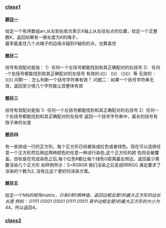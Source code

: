### [class1](class1)
#### [题目一](class1/CordCoverMaxPoint.kt)
给定一个有序数组arr,从左到右依次表示X轴上从左往右点的位置，给定一个正整数K，返回如果有一根长度为K的绳子，<br />
最多能盖住几个点绳子的边缘点碰到X轴伤的点，也算盖住

#### 题目二
括号有效配对是指：
1）任何一个左括号都能找到和其正确配对的右括号
2） 任何
-个右括号都能找到和其正确配对的左括号
有效的:(()） ()() （()()）等
无效的：(())(
问颢一：怎么判断一个括号字符串有效？
问题二：如果一个括号字符串无效，返回至少填几个字符能让其整体有效

#### 题目三
括号有效配对是指
1）任何一个左括号都能找到和其正确配对的右括号
2）任何一个右括号都能找到和其正确配对的左括号
返回一个括号字符串中，最长的括号有效子串的长度

#### 题目四
有一些排成一行的正方形。每个正方形已经被染成红色或者绿色。现在可以选择任意一个正方形然后用这两种颜色的任意一种进行染色,这个正方形的颜
色将会被覆盖。目标是在完成染色之后,每个红色R都比每个绿色G距离最左侧近。返回最少需要涂染几个正方形 
如样例所示：S=RGRGR 我们涂染之后变成RRRGG 满足要求了 涂染的个数为2,
没有比这个更好的涂染方案。

#### 题目五
给定一个N*N的矩阵matrix，只有0和1两种值，返回边框全是1的最大正方形的边长
长度
例如：
01111
01001
01001
01111
01011
其中边框全是1的最大正方形的大小为4*4，所以返回4。


### [class2](class2)